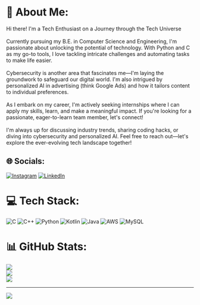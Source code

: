 # 💫 About Me:
Hi there! I'm a Tech Enthusiast on a Journey through the Tech Universe<br><br>Currently pursuing my B.E. in Computer Science and Engineering, I'm passionate about unlocking the potential of technology. With Python and C as my go-to tools, I love tackling intricate challenges and automating tasks to make life easier.<br><br>Cybersecurity is another area that fascinates me—I'm laying the groundwork to safeguard our digital world. I'm also intrigued by personalized AI in advertising (think Google Ads) and how it tailors content to individual preferences.<br><br>As I embark on my career, I'm actively seeking internships where I can apply my skills, learn, and make a meaningful impact. If you're looking for a passionate, eager-to-learn team member, let's connect!<br><br>I'm always up for discussing industry trends, sharing coding hacks, or diving into cybersecurity and personalized AI. Feel free to reach out—let's explore the ever-evolving tech landscape together!


## 🌐 Socials:
[![Instagram](https://img.shields.io/badge/Instagram-%23E4405F.svg?logo=Instagram&logoColor=white)](https://instagram.com/alfred_shaju) [![LinkedIn](https://img.shields.io/badge/LinkedIn-%230077B5.svg?logo=linkedin&logoColor=white)](https://linkedin.com/in/alfred-shaju) 

# 💻 Tech Stack:
![C](https://img.shields.io/badge/c-%2300599C.svg?style=for-the-badge&logo=c&logoColor=white) ![C++](https://img.shields.io/badge/c++-%2300599C.svg?style=for-the-badge&logo=c%2B%2B&logoColor=white) ![Python](https://img.shields.io/badge/python-3670A0?style=for-the-badge&logo=python&logoColor=ffdd54) ![Kotlin](https://img.shields.io/badge/kotlin-%237F52FF.svg?style=for-the-badge&logo=kotlin&logoColor=white) ![Java](https://img.shields.io/badge/java-%23ED8B00.svg?style=for-the-badge&logo=openjdk&logoColor=white) ![AWS](https://img.shields.io/badge/AWS-%23FF9900.svg?style=for-the-badge&logo=amazon-aws&logoColor=white) ![MySQL](https://img.shields.io/badge/mysql-4479A1.svg?style=for-the-badge&logo=mysql&logoColor=white)
# 📊 GitHub Stats:
![](https://github-readme-stats.vercel.app/api?username=alfredshaju7&theme=dark&hide_border=false&include_all_commits=false&count_private=false)<br/>
![](https://github-readme-streak-stats.herokuapp.com/?user=alfredshaju7&theme=dark&hide_border=false)<br/>
![](https://github-readme-stats.vercel.app/api/top-langs/?username=alfredshaju7&theme=dark&hide_border=false&include_all_commits=false&count_private=false&layout=compact)

---
[![](https://visitcount.itsvg.in/api?id=alfredshaju7&icon=0&color=0)](https://visitcount.itsvg.in)

<!-- Proudly created with GPRM ( https://gprm.itsvg.in ) -->
